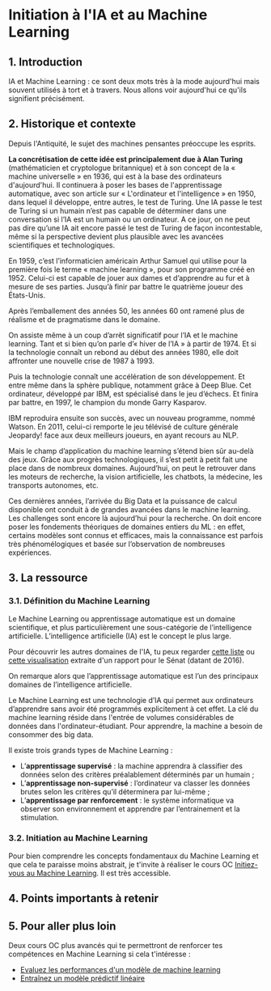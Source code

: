 # Initiation à l'IA et au Machine Learning

## 1. Introduction
IA et Machine Learning : ce sont deux mots très à la mode aujourd'hui mais souvent utilisés à tort et à travers. Nous allons voir aujourd'hui ce qu'ils signifient précisément.

## 2. Historique et contexte
Depuis l'Antiquité, le sujet des machines pensantes préoccupe les esprits.

**La concrétisation de cette idée est principalement due à Alan Turing** (mathématicien et cryptologue britannique) et à son concept de la « machine universelle » en 1936, qui est à la base des ordinateurs d'aujourd'hui. Il continuera à poser les bases de l'apprentissage automatique, avec son article sur « L'ordinateur et l'intelligence » en 1950, dans lequel il développe, entre autres, le test de Turing. Une IA passe le test de Turing si un humain n’est pas capable de déterminer dans une conversation si l’IA est un humain ou un ordinateur. A ce jour, on ne peut pas dire qu’une IA ait encore passé le test de Turing de façon incontestable, même si la perspective devient plus plausible avec les avancées scientifiques et technologiques.

En 1959, c’est l’informaticien américain Arthur Samuel qui utilise pour la première fois le terme « machine learning », pour son programme créé en 1952. Celui-ci est capable de jouer aux dames et d’apprendre au fur et à mesure de ses parties. Jusqu’à finir par battre le quatrième joueur des États-Unis.

Après l’emballement des années 50, les années 60 ont ramené plus de réalisme et de pragmatisme dans le domaine. 

On assiste même à un coup d’arrêt significatif pour l’IA et le machine learning. Tant et si bien qu’on parle d’« hiver de l’IA » à partir de 1974. Et si la technologie connaît un rebond au début des années 1980, elle doit affronter une nouvelle crise de 1987 à 1993. 

Puis la technologie connaît une accélération de son développement. Et entre même dans la sphère publique, notamment grâce à Deep Blue. Cet ordinateur, développé par IBM, est spécialisé dans le jeu d’échecs. Et finira par battre, en 1997, le champion du monde Garry Kasparov.

IBM reproduira ensuite son succès, avec un nouveau programme, nommé Watson. En 2011, celui-ci remporte le jeu télévisé de culture générale Jeopardy! face aux deux meilleurs joueurs, en ayant recours au NLP.

Mais le champ d’application du machine learning s’étend bien sûr au-delà des jeux. Grâce aux progrès technologiques, il s’est petit à petit fait une place dans de nombreux domaines. Aujourd’hui, on peut le retrouver dans les moteurs de recherche, la vision artificielle, les chatbots, la médecine, les transports autonomes, etc.

Ces dernières années, l’arrivée du Big Data et la puissance de calcul disponible ont conduit à de grandes avancées dans le machine learning. Les challenges sont encore là aujourd’hui pour la recherche. On doit encore poser les fondements théoriques de domaines entiers du ML : en effet, certains modèles sont connus et efficaces, mais la connaissance est parfois très phénomélogiques et basée sur l’observation de nombreuses expériences.

## 3. La ressource

### 3.1. Définition du Machine Learning
Le Machine Learning ou apprentissage automatique est un domaine scientifique, et plus particulièrement une sous-catégorie de l’intelligence artificielle. 
L’intelligence artificielle (IA) est le concept le plus large. 

Pour découvrir les autres domaines de l'IA, tu peux regarder [cette liste](http://www.intelligenceartificielle.fr/domaines_IA.php) ou [cette visualisation](https://blog.irt-systemx.fr/wp-content/uploads/2019/02/MachineLearning-768x481.png) extraite d'un rapport pour le Sénat (datant de 2016).

On remarque alors que l’apprentissage automatique est l’un des principaux domaines de l’intelligence artificielle.

Le Machine Learning est une technologie d’IA qui permet aux ordinateurs d’apprendre sans avoir été programmés explicitement à cet effet. La clé du machine learning réside dans l'entrée de volumes considérables de données dans l'ordinateur-étudiant. Pour apprendre, la machine a besoin de consommer des big data.

Il existe trois grands types de Machine Learning :
- L’**apprentissage supervisé** : la machine apprendra à classifier des données selon des critères préalablement déterminés par un humain ;
- L’**apprentissage non-supervisé** : l’ordinateur va classer les données brutes selon les critères qu’il déterminera par lui-même ;
- L’**apprentissage par renforcement** : le système informatique va observer son environnement et apprendre par l’entrainement et la stimulation.

### 3.2. Initiation au Machine Learning
Pour bien comprendre les concepts fondamentaux du Machine Learning et que cela te paraisse moins abstrait, je t'invite à réaliser le cours OC [Initiez-vous au Machine Learning](https://openclassrooms.com/fr/courses/4011851-initiez-vous-au-machine-learning). Il est très accessible.

## 4. Points importants à retenir


## 5. Pour aller plus loin
Deux cours OC plus avancés qui te permettront de renforcer tes compétences en Machine Learning si cela t'intéresse : 
- [Evaluez les performances d'un modèle de machine learning](https://openclassrooms.com/fr/courses/4297211-evaluez-les-performances-dun-modele-de-machine-learning)
- [Entraînez un modèle prédictif linéaire](https://openclassrooms.com/fr/courses/4444646-entrainez-un-modele-predictif-lineaire)



